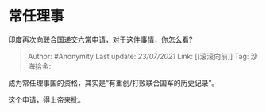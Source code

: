 # 常任理事
[印度再次向联合国递交六常申请，对于这件事情，你怎么看?](https://www.zhihu.com/question/332253691/answer/1495987868)

> Author: #Anonymity
> Last update: *23/07/2021*
> Link: [[滚滚向前]]
> Tag:
> 沙海拾金:

成为常任理事国的资格，其实是“有重创/打败联合国军的历史记录”。

这个申请，得上帝来批。
